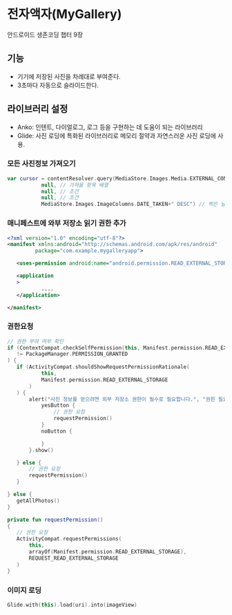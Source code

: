 # 전자액자(MyGallery)
안드로이드 생존코딩 챕터 9장

## 기능
 - 기기에 저장된 사진을 차례대로 부여준다.
 - 3초마다 자동으로 슬라이드한다.

## 라이브러리 설정
 - Anko: 인텐트, 다이얼로그, 로그 등을 구현하는 데 도움이 되는 라이브러리
 - Glide: 사진 로딩에 특화된 라이브러리로 메모리 절약과 자연스러운 사진 로딩에 사용.


 ### 모든 사진정보 가져오기
 ```kotlin
var cursor = contentResolver.query(MediaStore.Images.Media.EXTERNAL_CONTENT_URI,
            null, // 가져올 항목 배열
            null, // 조건
            null, // 조건
            MediaStore.Images.ImageColumns.DATE_TAKEN+" DESC") // 찍은 날짜 내림차순

 ```


 ### 매니페스트에 와부 저장소 읽기 권한 추가
 ```xml
<?xml version="1.0" encoding="utf-8"?>
<manifest xmlns:android="http://schemas.android.com/apk/res/android"
          package="com.example.mygalleryapp">

    <uses-permission android:name="android.permission.READ_EXTERNAL_STORAGE" />

    <application
    >
            ....
    </application>

</manifest>
 ```


 ### 권한요청
 ```kotlin
// 권한 부여 여부 확인
if (ContextCompat.checkSelfPermission(this, Manifest.permission.READ_EXTERNAL_STORAGE)
    != PackageManager.PERMISSION_GRANTED
) {
    if (ActivityCompat.shouldShowRequestPermissionRationale(
            this,
            Manifest.permission.READ_EXTERNAL_STORAGE
        )
    ) {
        alert("사진 정보를 얻으려면 외부 저장소 권한이 필수로 필요합니다.", "권힌 필요 이유") {
            yesButton {
                // 권한 요청
                requestPermission()
            }
            noButton {

            }
        }.show()

    } else {
        // 권한 요청
        requestPermission()
    }

} else {
    getAllPhotos()
}

private fun requestPermission()
{
    // 권한 요청
    ActivityCompat.requestPermissions(
        this,
        arrayOf(Manifest.permission.READ_EXTERNAL_STORAGE),
        REQUEST_READ_EXTERNAL_STORAGE
    )
}
 ```


 ### 이미지 로딩

 ```kotlin
 Glide.with(this).load(uri).into(imageView)
 ```